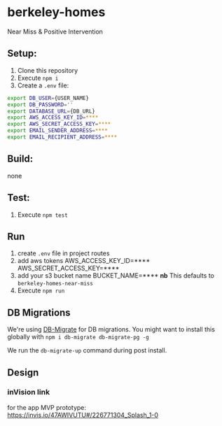 # berkeley-homes
Near Miss &amp; Positive Intervention

## Setup:
  1. Clone this repository
  2. Execute `npm i`
  3. Create a `.env` file:

  ```bash
  export DB_USER={USER_NAME}
  export DB_PASSWORD=''
  export DATABASE_URL={DB_URL}
  export AWS_ACCESS_KEY_ID=****
  export AWS_SECRET_ACCESS_KEY=****
  export EMAIL_SENDER_ADDRESS=****
  export EMAIL_RECIPIENT_ADDRESS=****
  ```

## Build:
none

## Test:
  1. Execute `npm test`

## Run
  1. create `.env` file in project routes
  2. add aws tokens
    AWS_ACCESS_KEY_ID=****
    AWS_SECRET_ACCESS_KEY=****
  3. add your s3 bucket name
    BUCKET_NAME=****
    **nb** This defaults to `berkeley-homes-near-miss`
  4. Execute `npm run`

## DB Migrations

We're using [DB-Migrate](http://db-migrate.readthedocs.io/en/latest/) for DB migrations. You might want to install this globally with `npm i db-migrate db-migrate-pg -g`

We run the `db-migrate-up` command during post install.

## Design
### inVision link
for the app MVP prototype: https://invis.io/47AWIVUTU#/226771304_Splash_1-0
